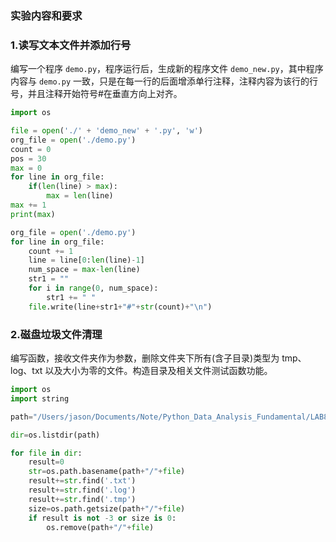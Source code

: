 ### 实验内容和要求
### 1.读写文本文件并添加行号
编写一个程序 `demo.py`，程序运行后，生成新的程序文件 `demo_new.py`，其中程序内容与 `demo.py` 一致，只是在每一行的后面增添单行注释，注释内容为该行的行号，并且注释开始符号#在垂直方向上对齐。
```python
import os

file = open('./' + 'demo_new' + '.py', 'w')
org_file = open('./demo.py')
count = 0
pos = 30
max = 0
for line in org_file:
    if(len(line) > max):
        max = len(line)
max += 1
print(max)

org_file = open('./demo.py')
for line in org_file:
    count += 1
    line = line[0:len(line)-1]
    num_space = max-len(line)
    str1 = ""
    for i in range(0, num_space):
        str1 += " "
    file.write(line+str1+"#"+str(count)+"\n")
```
### 2.磁盘垃圾文件清理
编写函数，接收文件夹作为参数，删除文件夹下所有(含子目录)类型为 tmp、log、txt 以及大小为零的文件。构造目录及相关文件测试函数功能。
```python
import os
import string

path="/Users/jason/Documents/Note/Python_Data_Analysis_Fundamental/LAB8"

dir=os.listdir(path)

for file in dir:
    result=0
    str=os.path.basename(path+"/"+file)
    result+=str.find('.txt')
    result+=str.find('.log')
    result+=str.find('.tmp')
    size=os.path.getsize(path+"/"+file)
    if result is not -3 or size is 0:
        os.remove(path+"/"+file)
```
